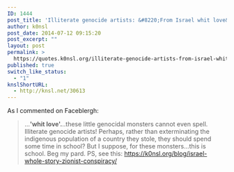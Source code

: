 ```yaml
---
ID: 1444
post_title: 'Illiterate genocide artists: &#8220;From Israel whit love&#8221;'
author: k0nsl
post_date: 2014-07-12 09:15:20
post_excerpt: ""
layout: post
permalink: >
  https://quotes.k0nsl.org/illiterate-genocide-artists-from-israel-whit-love.html
published: true
switch_like_status:
  - "1"
knslShortURL:
  - http://knsl.net/30613
---
```

As I commented on Faceblergh:
<blockquote>...<strong>'whit love'.</strong>..these little genocidal monsters cannot even spell. Illiterate genocide artists! Perhaps, rather than exterminating the indigenous population of a country they stole, they should spend some time in school?
But I suppose, for these monsters...this is school. Beg my pard.
PS, see this:
<a href="https://k0nsl.org/blog/israel-whole-story-zionist-conspiracy/">https://k0nsl.org/blog/israel-whole-story-zionist-conspiracy/</a></blockquote>